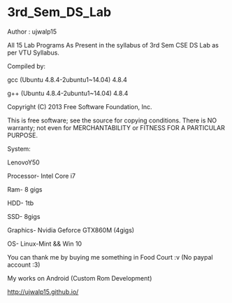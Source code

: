 # 3rd_Sem_DS_Lab
Author : ujwalp15

All 15 Lab Programs As Present in the syllabus of 3rd Sem CSE DS Lab as per VTU Syllabus.

Compiled by:

gcc (Ubuntu 4.8.4-2ubuntu1~14.04) 4.8.4

g++ (Ubuntu 4.8.4-2ubuntu1~14.04) 4.8.4

Copyright (C) 2013 Free Software Foundation, Inc.

This is free software; see the source for copying conditions.  There is NO
warranty; not even for MERCHANTABILITY or FITNESS FOR A PARTICULAR PURPOSE.

System:

LenovoY50

Processor- Intel Core i7

Ram- 8 gigs

HDD- 1tb

SSD- 8gigs

Graphics- Nvidia Geforce GTX860M (4gigs)

OS- Linux-Mint && Win 10

You can thank me by buying me something in Food Court :v  (No paypal account :3)

My works on Android (Custom Rom Development)

http://ujwalp15.github.io/
